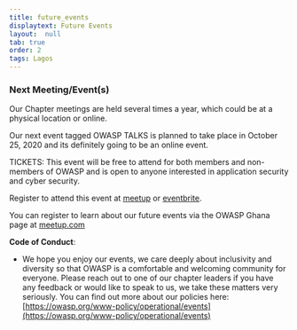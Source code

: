 ```yaml
---
title: future_events
displaytext: Future Events
layout:  null
tab: true
order: 2
tags: Lagos
---
```



### Next Meeting/Event(s)
Our Chapter meetings are held several times a year, which could be at a physical location or online.

Our next event tagged OWASP TALKS is planned to take place in October 25, 2020 and its definitely going to be an online event.

TICKETS:
This event will be free to attend for both members and non-members of OWASP and is open to anyone interested in application security and cyber security.

Register to attend this event at [meetup](https://www.meetup.com/OWASP-Lagos-Meetup-Group/events/274025391/) or [eventbrite](https://www.eventbrite.com/e/owasp-talks-tickets-125821713131). 

You can register to learn about our future events via the OWASP Ghana page at
[meetup.com](https://www.meetup.com/OWASP-Lagos-Meetup-Group/)

**Code of Conduct**:

  -   
    We hope you enjoy our events, we care deeply about inclusivity and
    diversity so that OWASP is a comfortable and welcoming community for
    everyone. Please reach out to one of our chapter leaders if you have
    any feedback or would like to speak to us, we take these matters
    very seriously. You can find out more about our policies here:
    [https://owasp.org/www-policy/operational/events](https://owasp.org/www-policy/operational/events)
